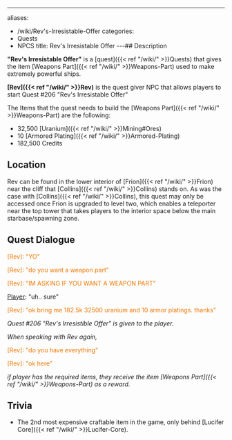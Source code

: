 ---
aliases:
- /wiki/Rev's-Irresistable-Offer
categories:
- Quests
- NPCS
title: Rev's Irresistable Offer
---## Description

**"Rev's Irresistable Offer"** is a [quest]({{< ref "/wiki/" >}}Quests) that gives the item [Weapons Part]({{< ref "/wiki/" >}}Weapons-Part) used to make extremely powerful ships.

**[Rev]({{< ref "/wiki/" >}}Rev)** is the quest giver NPC that allows players to start Quest #206 "Rev's Irresistable Offer"

The Items that the quest needs to build the [Weapons Part]({{< ref "/wiki/" >}}Weapons-Part) are the following:

- 32,500 [Uranium]({{< ref "/wiki/" >}}Mining#Ores)
- 10 [Armored Plating]({{< ref "/wiki/" >}}Armored-Plating)
- 182,500 Credits

## Location

Rev can be found in the lower interior of [Frion]({{< ref "/wiki/" >}}Frion) near the cliff that [Collins]({{< ref "/wiki/" >}}Collins) stands on. As was the case with [Collins]({{< ref "/wiki/" >}}Collins), this quest may only be accessed once Frion is upgraded to level two, which enables a teleporter near the top tower that takes players to the interior space below the main starbase/spawning zone.

## Quest Dialogue 

<span style="color:#ee7600">[Rev]: "YO"

[Player]: "?"

<span style="color:#ee7600">[Rev]: "do you want a weapon part"

[Player]: "what"

<span style="color:#ee7600">[Rev]: "IM ASKING IF YOU WANT A WEAPON PART"

[Player]: "uh.. sure"

<span style="color:#ee7600">[Rev]: "ok bring me 182.5k 32500 uranium and 10 armor platings. thanks"

_Quest #206 "Rev's Irresistible Offer" is given to the player._

_When speaking with Rev again,_

<span style="color:#ee7600">[Rev]: "do you have everything"

[Player]: "here"

<span style="color:#ee7600">[Rev]: "ok here"</span>

_if player has the required items, they receive the item [Weapons Part]({{< ref "/wiki/" >}}Weapons-Part) as a reward._

## Trivia

- The 2nd most expensive craftable item in the game, only behind [Lucifer Core]({{< ref "/wiki/" >}}Lucifer-Core).